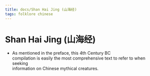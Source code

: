 ```yaml
---
title: docs/Shan Hai Jing (山海经)
tags: folklore chinese
---
```


# Shan Hai Jing (山海经)
- As mentioned in the preface, this 4th Century BC  
	compilation is easily the most comprehensive text to refer to when seeking  
	information on Chinese mythical creatures.